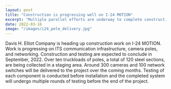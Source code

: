 ```yaml
---
layout: post
title: "Construction is progressing well on I-24 MOTION"
excerpt: "Multiple parallel efforts are underway to complete construction and integration of all I-24 MOTION systems ahead of September delivery."
date: 2022-03-16
image: "/images/i24_pole_delivery.jpg"
---
```


Davis H. Elliot Company is heading up construction work on I-24 MOTION. Work is progressing on ITS communication infrastructure, camera poles, and networking. Construction and testing are expected to conclude in September, 2022. Over ten truckloads of poles, a total of 120 steel sections, are being collected in a staging area. Around 300 cameras and 100 network switches will be delivered to the project over the coming months. Testing of each component is conducted before installation and the completed system will undergo multiple rounds of testing before the end of the project.